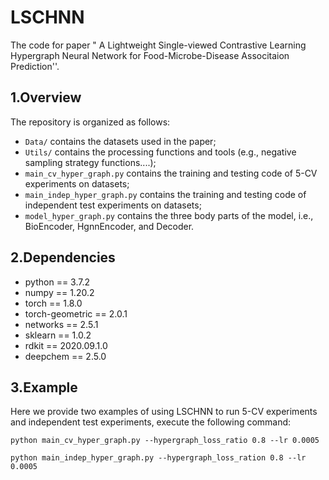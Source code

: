 # LSCHNN

The code for paper " A Lightweight Single-viewed Contrastive Learning Hypergraph Neural Network for Food-Microbe-Disease Associtaion Prediction''.


## 1.Overview

The repository is organized as follows:

- `Data/` contains the datasets used in the paper;
- `Utils/` contains the processing functions and tools (e.g., negative sampling strategy functions....);
- `main_cv_hyper_graph.py` contains the training and testing code of 5-CV  experiments on datasets;
- `main_indep_hyper_graph.py` contains the training and testing code of independent test experiments on datasets;
- `model_hyper_graph.py` contains the three body parts of the model, i.e., BioEncoder, HgnnEncoder, and Decoder.

## 2.Dependencies

- python == 3.7.2
- numpy == 1.20.2
- torch == 1.8.0
- torch-geometric == 2.0.1
- networks == 2.5.1
- sklearn == 1.0.2
- rdkit == 2020.09.1.0
- deepchem == 2.5.0

## 3.Example

Here we provide two examples of using LSCHNN to run 5-CV experiments and independent test experiments, execute the following command:

`python main_cv_hyper_graph.py --hypergraph_loss_ratio 0.8 --lr 0.0005`

`python main_indep_hyper_graph.py --hypergraph_loss_ration 0.8 --lr 0.0005`

